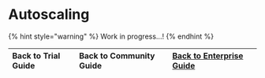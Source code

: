# Autoscaling

{% hint style="warning" %}
Work in progress...!
{% endhint %}




| Back to Trial Guide | Back to Community Guide | ​[Back to Enterprise Guide​](../../getting-started/enterprise-guide.md#step-7-configure-autoscaling) |
| :--- | :--- | :--- |



